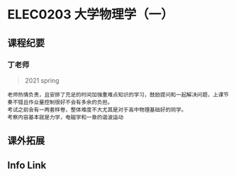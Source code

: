 # ELEC0203 大学物理学（一）


## 课程纪要


### 丁老师

> 2021 spring

    老师热情负责，且安排了充足的时间加强重难点知识的学习，鼓励提问和一起解决问题，上课节奏不错且作业量控制很好不会有多余的负担。
    考试之前会有一两套样卷，整体难度不大尤其是对于高中物理基础好的同学。
    考察内容基本就是力学，电磁学和一章的谐波运动

## 课外拓展

## Info Link
